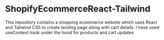 # ShopifyEcommerceReact-Tailwind
 This repository contains a shopping ecommerce website which uses React and Tailwind CSS to create landing page along with cart details. I have used useContext hook under the hood for products and cart updates
